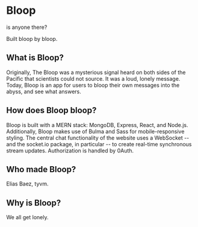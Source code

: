 # Bloop
is anyone there?

Built bloop by bloop.

## What is Bloop?

Originally, The Bloop was a mysterious signal heard on both sides of the Pacific that scientists could not source. It was a loud, lonely message. Today, Bloop is an app for users to bloop their own messages into the abyss, and see what answers. 

## How does Bloop bloop?

Bloop is built with a MERN stack: MongoDB, Express, React, and Node.js. Additionally, Bloop makes use of Bulma and Sass for mobile-responsive styling. The central chat functionality of the website uses a WebSocket -- and the socket.io package, in particular -- to create real-time synchronous stream updates. Authorization is handled by 0Auth.

## Who made Bloop?

Elias Baez, tyvm.

## Why is Bloop?

We all get lonely.

